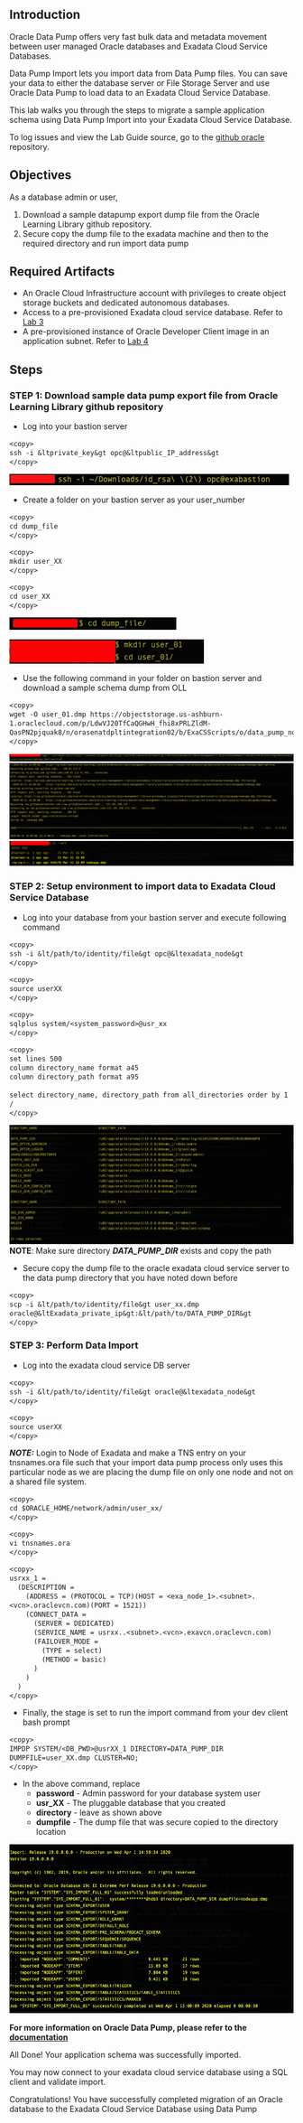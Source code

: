 ## Introduction

Oracle Data Pump offers very fast bulk data and metadata movement between user managed Oracle databases and Exadata Cloud Service Databases.

Data Pump Import lets you import data from Data Pump files. You can save your data to either the database server or File Storage Server and use Oracle Data Pump to load data to an Exadata Cloud Service Database.

This lab walks you through the steps to migrate a sample application schema using Data Pump Import into your Exadata Cloud Service Database.

To log issues and view the Lab Guide source, go to the [github oracle](https://github.com/oracle/learning-library/issues/new) repository.

## Objectives

As a database admin or user,

1. Download a sample datapump export dump file from the Oracle Learning Library github repository.
2. Secure copy the dump file to the exadata machine and then to the required directory and run import data pump



## Required Artifacts
- An Oracle Cloud Infrastructure account with privileges to create object storage buckets and dedicated autonomous databases.
- Access to a pre-provisioned Exadata cloud service database. Refer to [Lab 3](?lab=lab-3-provision-databases-on-exadata-cloud)
- A pre-provisioned instance of Oracle Developer Client image in an application subnet. Refer to [Lab 4](?lab=lab-4-configure-development-system-for-use)

## Steps

### STEP 1: Download sample data pump export file from Oracle Learning Library github repository

- Log into your bastion server

```
<copy>
ssh -i &ltprivate_key&gt opc@&ltpublic_IP_address&gt
</copy>
```

![bastion_login](./images/HOL-DataPump/bastion_login.png " ")
- Create a folder on your bastion server as your user_number 

```
<copy>
cd dump_file
</copy>
```

```
<copy>
mkdir user_XX
</copy>
```

```
<copy>
cd user_XX
</copy>
```

![cd_dump_file](./images/HOL-DataPump/cd_dump_file.png " ")

![mkdir_user_dump](./images/HOL-DataPump/mkdir_user_dump.png " ")

- Use the following command in your folder on bastion server and download a sample schema dump from OLL

```
<copy>
wget -O user_01.dmp https://objectstorage.us-ashburn-1.oraclecloud.com/p/LdwVJ20TfCaQGHwH_fhi8xPRLZldM-QasPN2pjquak8/n/orasenatdpltintegration02/b/ExaCSScripts/o/data_pump_nodeapp.dmp
</copy>
```

![wget_dump](./images/HOL-DataPump/wget_dump.png " ")
![wget_dump_details](./images/HOL-DataPump/wget_dump_details.png " ")
![dump_complete](./images/HOL-DataPump/dump_complete.png " ")

### STEP 2: Setup environment to import data to Exadata Cloud Service Database 
- Log into your database from your bastion server and execute following command

```
<copy>
ssh -i &lt/path/to/identity/file&gt opc@&ltexadata_node&gt
</copy>
```

```
<copy>
source userXX
</copy>
```

```
<copy>
sqlplus system/<system_password>@usr_xx
</copy>
```

```
<copy>
set lines 500
column directory_name format a45
column directory_path format a95

select directory_name, directory_path from all_directories order by 1
/
</copy>
```

![all_db_dir](./images/HOL-DataPump/all_db_dir.png " ")
**NOTE**: Make sure directory ***DATA_PUMP_DIR*** exists and copy the path

- Secure copy the dump file to the oracle exadata cloud service server to the data pump directory that you have noted down before

```
<copy>
scp -i &lt/path/to/identity/file&gt user_xx.dmp oracle@&ltExadata_private_ip&gt:&lt/path/to/DATA_PUMP_DIR&gt
</copy>
```

### STEP 3: Perform Data Import
- Log into the exadata cloud service DB server 

```
<copy>
ssh -i &lt/path/to/identity/file&gt oracle@&ltexadata_node&gt
</copy>
```

```
<copy>
source userXX
</copy>
```

***NOTE:*** Login to Node of Exadata and make a TNS entry on your tnsnames.ora file such that your import data pump process only uses this particular node as we are placing the dump file on only one node and not on a shared file system.

```
<copy>
cd $ORACLE_HOME/network/admin/user_xx/
</copy>
```

```
<copy>
vi tnsnames.ora
</copy>
```

```
<copy>
usrxx_1 =
  (DESCRIPTION =
    (ADDRESS = (PROTOCOL = TCP)(HOST = <exa_node_1>.<subnet>.<vcn>.oraclevcn.com)(PORT = 1521))
    (CONNECT_DATA =
      (SERVER = DEDICATED)
      (SERVICE_NAME = usrxx..<subnet>.<vcn>.exavcn.oraclevcn.com)
      (FAILOVER_MODE =
        (TYPE = select)
        (METHOD = basic)
      )
    )
  )
</copy>
```

- Finally, the stage is set to run the import command from your dev client bash prompt

```
<copy>
IMPDP SYSTEM/<DB_PWD>@usrXX_1 DIRECTORY=DATA_PUMP_DIR DUMPFILE=user_XX.dmp CLUSTER=NO; 
</copy>
```

- In the above command, replace
  * __password__ - Admin password for your database system user
  * __usr_XX__ - The pluggable database that you created 
  * __directory__ - leave as shown above
  * __dumpfile__ -  The dump file that was secure copied to the directory location

![impdp_log](./images/HOL-DataPump/impdp_log.png " ")

**For more information on Oracle Data Pump, please refer to the [documentation](https://docs.oracle.com/en/database/oracle/oracle-database/19/sutil/oracle-data-pump.html#GUID-501A9908-BCC5-434C-8853-9A6096766B5A)**

All Done! Your application schema was successfully imported. 

You may now connect to your exadata cloud service database using a SQL client and validate import.

Congratulations! You have successfully completed migration of an Oracle database to the Exadata Cloud Service Database using Data Pump